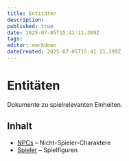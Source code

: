 ```yaml
---
title: Entitäten
description:
published: true
date: 2025-07-05T15:41:11.389Z
tags:
editor: markdown
dateCreated: 2025-07-05T15:41:11.389Z
---
```


# Entitäten

Dokumente zu spielrelevanten Einheiten.

## Inhalt
- [NPCs](NPCs.md) – Nicht-Spieler-Charaktere
- [Spieler](Spieler.md) – Spielfiguren
